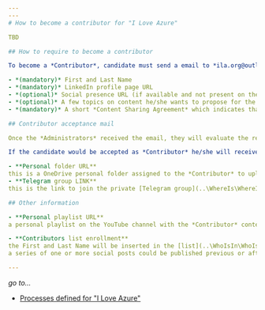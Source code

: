 ```yaml
---
---
# How to become a contributor for "I Love Azure"

TBD

## How to require to become a contributor

To become a *Contributor*, candidate must send a email to *ila.org@outlook.com* with the following info:

- *(mandatory)* First and Last Name
- *(mandatory)* LinkedIn profile page URL
- *(optional)* Social presence URL (if available and not present on the LinkedIn profile), such as blogs, streaming channel or whatever candidate prefer to indicate
- *(optional)* A few topics on content he/she wants to propose for the contents
- *(mandatory)* A short *Content Sharing Agreement* which indicates that contents will be self-generated and allows the ILA community to publish these contents without any material compensation, for this agreement can be copied [this template](..\_Templates\CSA.md).

## Contributor acceptance mail

Once the *Administrators* received the email, they will evaluate the request and will give a response in a couple of days.

If the candidate would be accepted as *Contributor* he/she will receive a "Contributor acceptance mail" with the following info:

- **Personal folder URL**
this is a OneDrive personal folder assigned to the *Contributor* to upload contents to publish; this folder must be used ONLY for contents to publish on ILA and not to host other files; *Administrators* are allowed to delete any kind of file not related to ILA contribution.
- **Telegram group LINK**
this is the link to join the private [Telegram group](..\WhereIs\WhereIs.md) of ILA community, for internal discussions and communications.

## Other information

- **Personal playlist URL**
a personal playlist on the YouTube channel with the *Contributor* contents will be created AFTER the first content publication (YouTube does not allow to create empty playlist); this playlist URL can be freely distributed from the *Contributor* to show everywhere his/her own contribution to the ILA community.

- **Contributors list enrollment**
the First and Last Name will be inserted in the [list](..\WhoIsIn\WhoIsIn.md) of *Contributors* on this manifest;
a series of one or more social posts could be published previous or after content publications, using the social presence to the *Contributor* when available, to amplify the social announcement.

---
```

*go to...*

- [Processes defined for "I Love Azure"](..\..\Processes.md)
